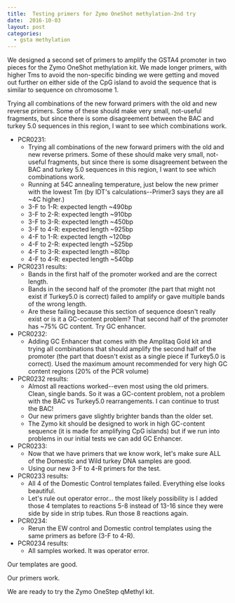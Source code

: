 ```yaml
---
title:  Testing primers for Zymo OneShot methylation-2nd try
date:  2016-10-03
layout: post
categories:
  - gsta methylation
---
```


We designed a second set of primers to amplify the GSTA4 promoter in two pieces for the Zymo OneShot methylation kit. We made longer primers, with higher Tms to avoid the non-specific binding we were getting and moved out further on either side of the CpG island to avoid the sequence that is similar to sequence on chromosome 1.

Trying all combinations of the new forward primers with the old and new reverse primers. Some of these should make very small, not-useful fragments, but since there is some disagreement between the BAC and turkey 5.0 sequences in this region, I want to see which combinations work.

  * PCR0231:
    * Trying all combinations of the new forward primers with the old and new reverse primers. Some of these should make very small, not-useful fragments, but since there is some disagreement between the BAC and turkey 5.0 sequences in this region, I want to see which combinations work.
    * Running at 54C annealing temperature, just below the new primer with the lowest Tm (by IDT's calculations--Primer3 says they are all ~4C higher.)
    * 3-F to 1-R: expected length ~490bp
    * 3-F to 2-R: expected length ~910bp
    * 3-F to 3-R: expected length ~450bp
    * 3-F to 4-R: expected length ~925bp
    * 4-F to 1-R: expected length ~120bp
    * 4-F to 2-R: expected length ~525bp
    * 4-F to 3-R: expected length ~80bp
    * 4-F to 4-R: expected length ~540bp
  * PCR0231 results:
    * Bands in the first half of the promoter worked and are the correct length.
    * Bands in the second half of the promoter (the part that might not exist if Turkey5.0 is correct) failed to amplify or gave multiple bands of the wrong length.
    * Are these failing because this section of sequence doesn't really exist or is it a GC-content problem? That second half of the promoter has ~75% GC content. Try GC enhancer.
  * PCR0232:
    * Adding GC Enhancer that comes with the Amplitaq Gold kit and trying all combinations that should amplify the second half of the promoter (the part that doesn't exist as a single piece if Turkey5.0 is correct). Used the maximum amount recommended for very high GC content regions (20% of the PCR volume)
  * PCR0232 results:
    * Almost all reactions worked--even most using the old primers. Clean, single bands. So it was a GC-content problem, not a problem with the BAC vs Turkey5.0 rearrangements. I can continue to trust the BAC!
    * Our new primers gave slightly brighter bands than the older set.
    * The Zymo kit should be designed to work in high GC-content sequence (it is made for amplifying CpG islands) but if we run into problems in our initial tests we can add GC Enhancer.
  * PCR0233:
    * Now that we have primers that we know work, let's make sure ALL of the Domestic and Wild turkey DNA samples are good.
    * Using our new 3-F to 4-R primers for the test.
  * PCR0233 results:
    * All 4 of the Domestic Control templates failed. Everything else looks beautiful.
    * Let's rule out operator error... the most likely possibility is I added those 4 templates to reactions 5-8 instead of 13-16 since they were side by side in strip tubes. Run those 8 reactions again.							
  * PCR0234:
    * Rerun the EW control and Domestic control templates using the same primers as before (3-F to 4-R).
  * PCR0234 results:
    * All samples worked. It was operator error.

Our templates are good.

Our primers work.

We are ready to try the Zymo OneStep qMethyl kit.
